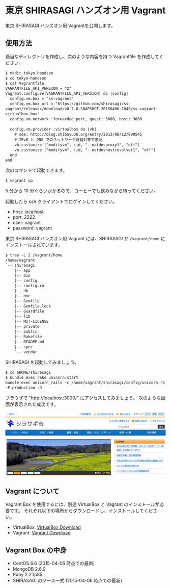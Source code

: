 東京 SHIRASAGI ハンズオン用 Vagrant
===

東京 SHIRASAGI ハンズオン用 Vagrantを公開します。

## 使用方法

適当なディレクトリを作成し、次のような内容を持つ  Vagrantfile  を作成してください。

```
$ mkdir tokyo-handson
$ cd tokyo-handson
$ cat Vagrantfile
VAGRANTFILE_API_VERSION = "2"
Vagrant.configure(VAGRANTFILE_API_VERSION) do |config|
  config.vm.box = "ss-vagrant"
  config.vm.box_url = "https://github.com/shirasagi/ss-vagrant/releases/download/v0.7.0-SNAPSHOT-20150406-1849/ss-vagrant-virtualbox.box"
  config.vm.network :forwarded_port, guest: 3000, host: 3000

  config.vm.provider :virtualbox do |vb|
    # see: http://blog.shibayu36.org/entry/2013/08/12/090545
    # IPv6 と DNS でのネットワーク遅延対策で追記
    vb.customize ["modifyvm", :id, "--natdnsproxy1", "off"]
    vb.customize ["modifyvm", :id, "--natdnshostresolver1", "off"]
  end
end
```

次のコマンドで起動できます。

```
$ vagrant up
```

5 分から 10 分ぐらいかかるので、コーヒーでも飲みながら待ってください。

起動したら ssh クライアントでログインしてください。
* host: localhost
* port: 2222
* user: vagrant
* password: vagrant

東京 SHIRASAGI ハンズオン用 Vagrant には、SHIRASAGI が `/vagrant/home` にインストールされています。

```
$ tree -L 2 /vagrant/home
/home/vagrant
`-- shirasagi
    |-- app
    |-- bin
    |-- config
    |-- config.ru
    |-- db
    |-- doc
    |-- Gemfile
    |-- Gemfile.lock
    |-- Guardfile
    |-- lib
    |-- MIT-LICENSE
    |-- private
    |-- public
    |-- Rakefile
    |-- README.md
    |-- spec
    `-- vendor
```

SHIRASAGI を起動してみましょう。

```
$ cd $HOME/shirasagi
$ bundle exec rake unicorn:start
bundle exec unicorn_rails -c /home/vagrant/shirasagi/config/unicorn.rb -E production -D
```

ブラウザで "http://localhost:3000/" にアクセスしてみましょう。 次のような画面が表示された成功です。

![SHIRASAGI TOP](images/top-min.png)


## Vagrant について

Vagrant Box を使用するには、別途 VirtualBox と Vagrant のインストールが必要です。
それぞれ以下の場所からダウンロードし、インストールしてください。

* VirtualBox: [VirtualBox Download](https://www.virtualbox.org/wiki/Downloads)
* Vagrant: [Vagrant Download](http://www.vagrantup.com/downloads.html)


## Vagrant Box の中身

* CentOS 6.6 (2015-04-06 時点での最新)
* MongoDB 2.6.9
* Ruby 2.2.1p85
* SHIRASAGI のソース一式 (2015-04-06 時点での最新)

